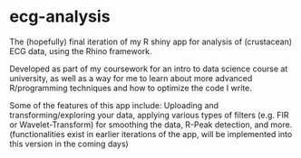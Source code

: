 # ecg-analysis

The (hopefully) final iteration of my R shiny app for analysis of
(crustacean) ECG data, using the Rhino framework.

Developed as part of my coursework for an intro to data science course
at university, as well as a way for me to learn about more advanced
R/programming techniques and how to optimize the code I write.

Some of the features of this app include: Uploading and
transforming/exploring your data, applying various types of filters
(e.g. FIR or Wavelet-Transform) for smoothing the data, R-Peak
detection, and more. (functionalities exist in earlier iterations of the
app, will be implemented into this version in the coming days)
